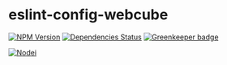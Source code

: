 # eslint-config-webcube

[![NPM Version][npm-image]][npm-url]
[![Dependencies Status][dep-image]][dep-url]
[![Greenkeeper badge][greenkeeper-image]](https://greenkeeper.io/)

[![Nodei][nodei-image]][npm-url]

[npm-image]: https://img.shields.io/npm/v/eslint-config-webcube.svg
[nodei-image]: https://nodei.co/npm/eslint-config-webcube.png?downloads=true
[npm-url]: https://npmjs.org/package/eslint-config-webcube
[dep-image]: https://david-dm.org/dexteryy/eslint-config-webcube.svg
[dep-url]: https://david-dm.org/dexteryy/eslint-config-webcube
[greenkeeper-image]: https://badges.greenkeeper.io/dexteryy/eslint-config-webcube.svg
